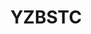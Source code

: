 ---
title: "YZBSTC"
description: "与崖州湾科技城有关的一切"
slug: "yzbstc"
image: "cover.jpeg"
style:
    background: "#2a9d8f"
    color: "#fff"
---